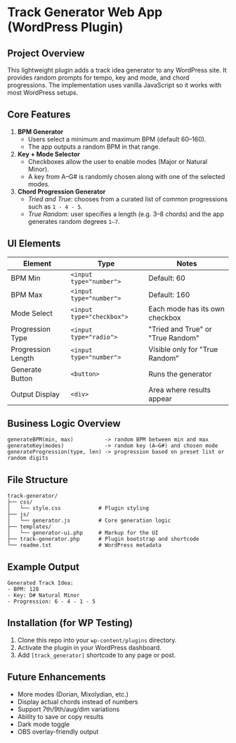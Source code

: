 # Track Generator Web App (WordPress Plugin)

## Project Overview

This lightweight plugin adds a track idea generator to any WordPress site. It provides random prompts for tempo, key and mode, and chord progressions. The implementation uses vanilla JavaScript so it works with most WordPress setups.

## Core Features

1. **BPM Generator**
   - Users select a minimum and maximum BPM (default 60–160).
   - The app outputs a random BPM in that range.
2. **Key + Mode Selector**
   - Checkboxes allow the user to enable modes (Major or Natural Minor).
   - A key from A–G# is randomly chosen along with one of the selected modes.
3. **Chord Progression Generator**
   - *Tried and True*: chooses from a curated list of common progressions such as `1 - 4 - 5`.
   - *True Random*: user specifies a length (e.g. 3–8 chords) and the app generates random degrees `1–7`.

## UI Elements

| Element | Type | Notes |
| --- | --- | --- |
| BPM Min | `<input type="number">` | Default: 60 |
| BPM Max | `<input type="number">` | Default: 160 |
| Mode Select | `<input type="checkbox">` | Each mode has its own checkbox |
| Progression Type | `<input type="radio">` | "Tried and True" or "True Random" |
| Progression Length | `<input type="number">` | Visible only for "True Random" |
| Generate Button | `<button>` | Runs the generator |
| Output Display | `<div>` | Area where results appear |

## Business Logic Overview

```text
generateBPM(min, max)          -> random BPM between min and max
generateKey(modes)             -> random key (A–G#) and chosen mode
generateProgression(type, len) -> progression based on preset list or random digits
```

## File Structure

```text
track-generator/
├── css/
│   └── style.css            # Plugin styling
├── js/
│   └── generator.js         # Core generation logic
├── templates/
│   └── generator-ui.php     # Markup for the UI
├── track-generator.php      # Plugin bootstrap and shortcode
└── readme.txt               # WordPress metadata
```

## Example Output

```text
Generated Track Idea:
- BPM: 128
- Key: D# Natural Minor
- Progression: 6 - 4 - 1 - 5
```

## Installation (for WP Testing)

1. Clone this repo into your `wp-content/plugins` directory.
2. Activate the plugin in your WordPress dashboard.
3. Add `[track_generator]` shortcode to any page or post.

## Future Enhancements

- More modes (Dorian, Mixolydian, etc.)
- Display actual chords instead of numbers
- Support 7th/9th/aug/dim variations
- Ability to save or copy results
- Dark mode toggle
- OBS overlay-friendly output
